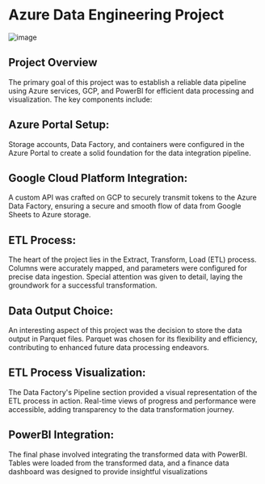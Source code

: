 # Azure Data Engineering Project 

![image](https://github.com/Atharva-Bodhankar/Azure-Project/assets/92572655/9dc63f6c-030b-49a7-a105-34d964ed2b4b)



## Project Overview
The primary goal of this project was to establish a reliable data pipeline using Azure services, GCP, and PowerBI for efficient data processing and visualization. The key components include:

## Azure Portal Setup:

Storage accounts, Data Factory, and containers were configured in the Azure Portal to create a solid foundation for the data integration pipeline.

## Google Cloud Platform Integration:
A custom API was crafted on GCP to securely transmit tokens to the Azure Data Factory, ensuring a secure and smooth flow of data from Google Sheets to Azure storage.

## ETL Process:
The heart of the project lies in the Extract, Transform, Load (ETL) process.
Columns were accurately mapped, and parameters were configured for precise data ingestion.
Special attention was given to detail, laying the groundwork for a successful transformation.

## Data Output Choice:
An interesting aspect of this project was the decision to store the data output in Parquet files.
Parquet was chosen for its flexibility and efficiency, contributing to enhanced future data processing endeavors.

## ETL Process Visualization:
The Data Factory's Pipeline section provided a visual representation of the ETL process in action.
Real-time views of progress and performance were accessible, adding transparency to the data transformation journey.

## PowerBI Integration:
The final phase involved integrating the transformed data with PowerBI.
Tables were loaded from the transformed data, and a finance data dashboard was designed to provide insightful visualizations
